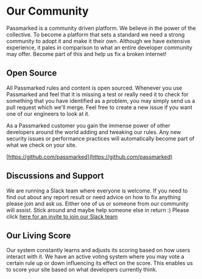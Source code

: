 Our Community
=============

Passmarked is a community driven platform. We believe in the power of the collective. To become a platform that sets a standard we need a strong community to adopt it and make it their own. Although we have extensive experience, it pales in comparison to what an entire developer community may offer. Become part of this and help us fix a broken internet! 

Open Source
-----------

All Passmarked rules and content is open sourced. Whenever you use Passmarked and feel that it is missing a test or really need it to check for something that you have identified as a problem, you may simply send us a pull request which we'll merge. Feel free to create a new issue if you want one of our engineers to look at it.

As a Passmarked customer you gain the immense power of other developers around the world adding and tweaking our rules. Any new security issues or performance practices will automatically become part of what we check on your site.

[https://github.com/passmarked](https://github.com/passmarked)

Discussions and Support   
-----------------------

We are running a Slack team where everyone is welcome. If you need to find out about any report result or need advice on how to fix anything please join and ask us. Either one of us or someone from our community will assist. Stick around and maybe help someone else in return :) Please click [here for an invite to join our Slack team](https://passmarked.com/slack)

Our Living Score
----------------

Our system constantly learns and adjusts its scoring based on how users interact with it. We have an active voting system where you may vote a certain rule up or down influencing its effect on the score. This enables us to score your site based on what developers currently think.